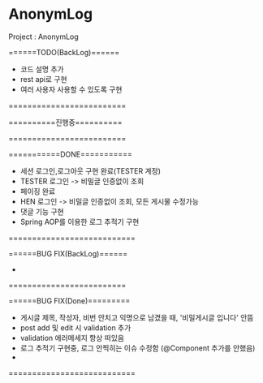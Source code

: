 # AnonymLog
Project : AnonymLog


======TODO(BackLog)======
- 코드 설명 추가
- rest api로 구현 
- 여러 사용자 사용할 수 있도록 구현 

=========================

==========진행중==========


=========================

===========DONE===========
- 세션 로그인,로그아웃 구현 완료(TESTER 계정)
- TESTER 로그인 -> 비밀글 인증없이 조회
- 페이징 완료
- HEN 로그인 -> 비밀글 인증없이 조회, 모든 게시물 수정가능
- 댓글 기능 구현
- Spring AOP를 이용한 로그 추적기 구현

===========================

======BUG FIX(BackLog)======

-
=========================

======BUG FIX(Done)=========
- 게시글 제목, 작성자, 비번 안치고 익명으로 남겼을 때, '비밀게시글 입니다' 안뜸
- post add 및 edit 시 validation 추가
- validation 에러메세지 항상 떠있음
- 로그 추적기 구현중, 로그 안찍히는 이슈 수정함 (@Component 추가를 안했음)
- 

===========================
